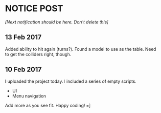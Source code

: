 **NOTICE POST**
==============


*[Next notification should be here. Don't delete this]*

**13 Feb 2017**
---------------

Added ability to hit again (turns?). Found a model to use as the table. Need to get the colliders right, though.

**10 Feb 2017**
---------------

I uploaded the project today. I included a series of empty scripts.

 - UI
 - Menu navigation

Add more as you see fit.
Happy coding! =]